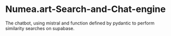 # Numea.art-Search-and-Chat-engine
The chatbot, using mistral and function defined by pydantic to perform similarity searches on supabase.
